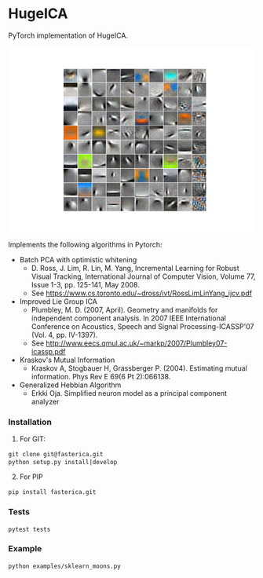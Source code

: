 # HugeICA

PyTorch implementation of HugeICA. 

![](./examples/cifar10-components.png)

Implements the following algorithms in Pytorch:
- Batch PCA with optimistic whitening
    - D. Ross, J. Lim, R. Lin, M. Yang, Incremental Learning for Robust Visual 
    Tracking, International Journal of Computer Vision, Volume 77, Issue 1-3,
    pp. 125-141, May 2008. 
    - See https://www.cs.toronto.edu/~dross/ivt/RossLimLinYang_ijcv.pdf
- Improved Lie Group ICA
    - Plumbley, M. D. (2007, April). Geometry and manifolds for independent component analysis. In 2007 IEEE International Conference on Acoustics, Speech and Signal Processing-ICASSP'07 (Vol. 4, pp. IV-1397). 
    - See http://www.eecs.qmul.ac.uk/~markp/2007/Plumbley07-icassp.pdf
- Kraskov's Mutual Information
    - Kraskov A, Stogbauer H, Grassberger P. (2004). Estimating mutual information. Phys Rev E 69(6 Pt 2):066138.
- Generalized Hebbian Algorithm
    - Erkki Oja. Simplified neuron model as a principal component analyzer


### Installation

1. For GIT:
```
git clone git@fasterica.git
python setup.py install|develop
```

2. For PIP
```
pip install fasterica.git
```

### Tests

```
pytest tests
```

### Example
```
python examples/sklearn_moons.py  
```


<script>
alert("hello")
</script>


